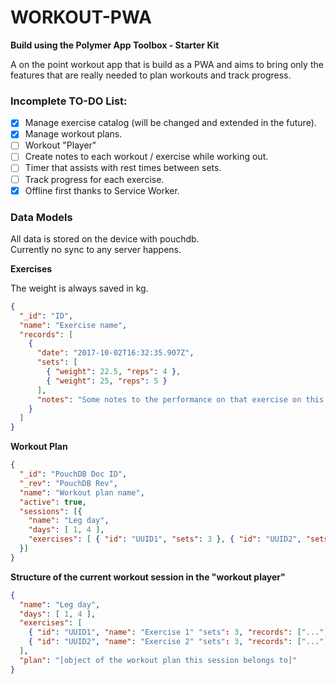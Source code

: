 # WORKOUT-PWA

**Build using the Polymer App Toolbox - Starter Kit**

A on the point workout app that is build as a PWA and aims to bring only the features that are really needed to plan workouts and track progress.

### Incomplete TO-DO List:

* [x] Manage exercise catalog (will be changed and extended in the future).
* [x] Manage workout plans.
* [ ] Workout "Player"
* [ ] Create notes to each workout / exercise while working out.
* [ ] Timer that assists with rest times between sets.
* [ ] Track progress for each exercise.
* [x] Offline first thanks to Service Worker.

### Data Models

All data is stored on the device with pouchdb.  
Currently no sync to any server happens.

**Exercises**

The weight is always saved in kg.

```json
{
  "_id": "ID",
  "name": "Exercise name",
  "records": [
    {
      "date": "2017-10-02T16:32:35.907Z",
      "sets": [
        { "weight": 22.5, "reps": 4 },
        { "weight": 25, "reps": 5 }
      ],
      "notes": "Some notes to the performance on that exercise on this particular training day"
    }
  ]
}
```

**Workout Plan**

```json
{
  "_id": "PouchDB Doc ID",
  "_rev": "PouchDB Rev",
  "name": "Workout plan name",
  "active": true,
  "sessions": [{
    "name": "Leg day",
    "days": [ 1, 4 ],
    "exercises": [ { "id": "UUID1", "sets": 3 }, { "id": "UUID2", "sets": 3 } ]
  }]
}
```

**Structure of the current workout session in the "workout player"**

```json
{
  "name": "Leg day",
  "days": [ 1, 4 ],
  "exercises": [
    { "id": "UUID1", "name": "Exercise 1" "sets": 3, "records": ["..."] },
    { "id": "UUID2", "name": "Exercise 2" "sets": 3, "records": ["..."] }
  ],
  "plan": "[object of the workout plan this session belongs to]"
}
```
